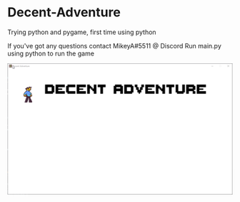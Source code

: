 # Decent-Adventure
Trying python and pygame, first time using python

If you've got any questions contact MikeyA#5511 @ Discord
Run main.py using python to run the game

![Showcase](images/showcase.gif)
